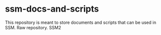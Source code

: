 # ssm-docs-and-scripts
This repository is meant to store documents and scripts that can be used in SSM. Raw repository. 
SSM2
